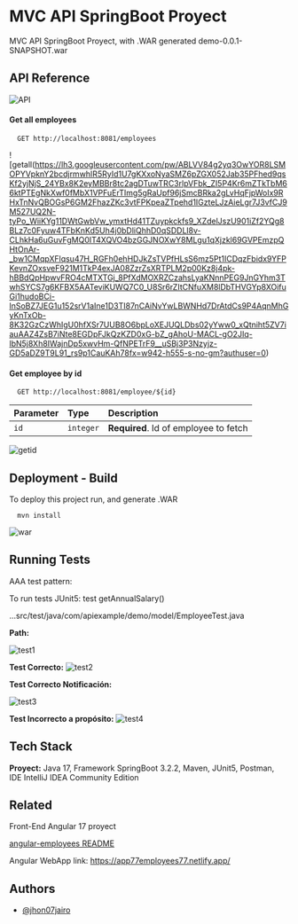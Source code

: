 
# MVC API SpringBoot Proyect

MVC API SpringBoot Proyect, with .WAR generated demo-0.0.1-SNAPSHOT.war


## API Reference
![API](https://lh3.googleusercontent.com/pw/ABLVV84aRsY567alspOxlTZmikJBKB_Vw2EycNgy7Wbdvzw3hbvTerCJFQk-tYUw6CsG3wggm2qbFYcSd6jhiF7559p4AgDbw0kUZht4GqxQjZ-mQjKjwvD9jeo3zgb6jRJb9vVz_q3rz7j6LnlSPKRviC7gY9mREfTqCC7bOd22ooV7ikf9Uqx06MHIExKfc2WNya27xYdJ7J9zhTJcgg7qWdrVZNPy43c4tYuRPNBFRreNWJy9DRbrkn-ulaM0fcvCviuh_4yOkRJPauqgoLKk9mIPxpkbQbSikelFoJK33GZq94jwwqBNTq0ZU1bFNGyau4Qj3aRTZRDOpe1ByJnp2SU4KvrEOqUtdDy3LnkVztZr6nbajCVgZ2aKkY7tM3AN-lW4Hz3UMJkstywOMLM3Puq7xE50M8ZLW1RwlSfnlUAa2muTXzgS7rWDuymHojJIBexhx7ZqK_HJpb0ifGM_3VX57bm1Bf1qk0_FlFEWmOda2eWkzgt1TRB6bKgS5fMFfTVkRz800zEzOFc7nhG7ncGAlEOxDZALCogXFOB1yUlEFiGyVp9_66AR-gwGb87JPlfxOZnVviIUXpF1A2STgRp_aiMbw84nyONkeaUJzaJ1hkSxZsp2aealBfP301lPWpqYReNnYJwHLp6mOR-8yQGDLmVcjcEo4vin7fUCaryGelSqqIN9GK45PfAlgSLTTLfk_Y8qAXTcGYLaA9t484Aq_GcPoiJew1tDBOT5dZ_y5VuyJkJbb3OzpQ2mG-YAgBgWwoljxVQ1ALW19ueH53R9lrWKmpMBa6oYZI4IKGbtpdAvQordQc47vxPoC5FUJkHkeIMixRMyDA2E7rpAoN9eolCXPNeO15q2Ld4tqAAqMKK7w8rGwmKCN1vXtihGqi3Uyos9B_c8cAPe_zXwz0xihJU7=w517-h42-s-no-gm?authuser=0)

#### Get all employees

```http
  GET http://localhost:8081/employees
```
![getall(https://lh3.googleusercontent.com/pw/ABLVV84g2yq3OwYOR8LSMOPYVpknY2bcdjrmwhIR5RyId1U7gKXxoNyaSMZ6pZGX052Jab35PFhed9qsKf2yjNjS_24YBx8K2eyMBBr8tc2agDTuwTRC3rlpVFbk_ZI5P4Kr6mZTkTbM66ktPTEgNkXwf0fMbX1VPFuErTImg5gRaUpf96jSmcBRka2gLvHqFjpWoIx9RHxTnNvQBOGsP6GM2FhazZKc3vtFPKpeaZTpehd1IGzteLJzAieLgr7J3vfCJ9M527UQ2N-tyPo_WiiKYg11DWtGwbVw_ymxtHd41TZuypkckfs9_XZdelJszU901iZf2YQg8BLz7c0Fyuw4TFbKnKd5Uh4j0bDliQhhD0qSDDLl8v-CLhkHa6uGuvFgMQ0IT4XQVO4bzGGJNOXwY8MLgu1qXjzkl69GVPEmzpQHtOnAr-_bw1CMqpXFlqsu47H_RGFh0ehHDJkZsTVPfHLsS6mz5Pt1ICDqzFbidx9YFPKevnZOxsveF921M1TkP4exJA08ZzrZsXRTPLM2p00Kz8j4pk-hBBdQpHpwvFRO4cMTXTGj_8PfXdMOXRZCzahsLyaKNnnPEG9JnGYhm3TwhSYCS7g6KFBX5AATeviKUWQ7C0_U8Sr6rZItCNfuXM8lDbTHVGYp8XOifuGi1hudoBCi-lnSoBZ7JEG1u152srV1aIne1D3TI87nCAiNvYwLBWNHd7DrAtdCs9P4AqnMhGyKnTxOb-8K32GzCzWhIgU0hfXSr7UUB8O6bpLoXEJUQLDbs02yYww0_xQtniht5ZV7iauAAZ4ZsB7iNte8EGDpFJkQzKZD0xG-bZ_gAhoU-MACL-gO2JIq-lbN5j8Xh8IWajnDp5xwvHm-QfNPETrF9__uSBj3P3Nzyjz-GD5aDZ9T9L91_rs9p1CauKAh78fx=w942-h555-s-no-gm?authuser=0)

#### Get employee by id

```http
  GET http://localhost:8081/employee/${id}
```

| Parameter | Type     | Description                       |
| :-------- | :------- | :-------------------------------- |
| `id`      | `integer` | **Required**. Id of employee to fetch |

![getid](https://lh3.googleusercontent.com/pw/ABLVV85Uy9lRCIMSYznolZoy80Ot5tjuAvLkaR4hR9s6gKrECZ1MbOHV-VVEgcMD4cLzgs3sEyfn8oVo-Gc-NZN6hJoTnVdiuWrpKA9kYr_RdpT6hqbhL5vfKbBMWu5ivz10tf5gUMo-ZmH_DDF5RmSDtf-8kgR9-gN1XXqI07Ml_96mw2m7RXdp9xKQfDRQAgWx3uauFbVI7jCWMSAGaWLG2aix_zDTXadTKy6czXKyDg56NDG7RH9atBoXASgkle6bFP8rXbWQwDqDmfeUX7uCbAgnwbR90aXeWH77ymQUqwyvTBnzSkkAixlCPP6UvBELsUH0ELNNTLjbCavPytbwsNA1wX6amYyfJ-Lhp205Y6lu2JngZ5rgUj7YdPJm559BAtcGmvbw_Hlcqp0rXxFWP73X09fM4vt_TnRnvG0C0jtcO9Pt9tyU8dYznynz4pY3rGWE4wt3OX9wAyqKspvrM6bQEmJDVp8T-8Z9nNe7wVvonPeCaukpub5EJIigJ5idA6II155MCLRBTYflPtg8LWOD7RSsyx8nPKNwVrjizsiV-SIJB-RyM0fj4HAUlCIPBh10GQ9b-YB05rUVJaMGTJyp0oMtQSJQ4BiYQxqLxwoh6EiVogCX3AGfhoeIOYfui-pIIHj5NQCAjUDDFxCLjL76AnTZcKRhBfgSv-2DVHmK1O2_59Mn78i2y6o4jjhGxc3qlRvfeS-Mib_Esvytux5j0gzeUNexBEKsQeM_-aJf-H8io4RL_XFzCF2WHGDIHnKMKUa8rz2sxZ0Y0xqdwDG_e6WuAx_cwA30qpZ6x9RcSXBVTP-UCJHiKqJA7DvYNApjG5Yw79_Qr9oGY-pgvLl2JD9O4sdvNwCz0sSxFhUVYkvpc_-iSVvFt9WebAVnnA6I_Xti7rtMF5TwzNh_PjNrYwlw=w930-h442-s-no-gm?authuser=0)



## Deployment - Build

To deploy this project run, and generate .WAR

```terminal
  mvn install
```
![war](https://lh3.googleusercontent.com/pw/ABLVV85LodOW7sAmTU7DrO220PEe7z9m9HWigndO7-c0REosOrt3NzIgHAKhkeU8_DFh_34WeHK8C0svoyXnqQN0eHKrH2U-MDs_TudFRRU4TKvbM5UQMm1HUpz64Jb2-Sj-aapnMTc2v2Oa43rhmRaNdj0GJv05dSQbbzIq506F2LXSxi53XuU6OD8TeNuNVvADXkvMo7zTy5ySF9PHLExLrRtaGl-UFcxLTAht0ttNNyknnqZA-Y69i3Y5NPufrdG5gl6zaUUDuE9gBLT0CQfl6t8cK0xp-zbNoOYGr1wNSS6Yp0U77IVMUjTWKgOZnqW-orrPNosMziqCoQ70W6tVO1DhtoliCbs7UROJan2UcUOEkEKFrjDSu0krBrYS7gF7gDNtadXjVQYzhQdXB9MpoObYPcTlDBeljQtuYH8exDoNwk_V_6A7oqaX3MUpkhfZ24qHQQh2WFcKIUZBmie9ONjzBWpM9JdpXcENISoWz6_lniTtVr1i3mPr4CVKnUFW15MbPBVweSc8BmjDSYgBlbXA_KKseq53qGj255XyQrDlWY7hqmcQVo-CfqMXdmvlAFCPomtLpnjmFNE6hmiNkOc4qUED5LKlPm6fblmnUt2fHFuIwOkPC3LkLbPoaO00-uEWjqujU6JP2wSPe9549EQ6oOEog-BC4ALoDMNflzdUguJ0fPx9j38puCT2uebl0f-BzcREc1YQsDjAfFvnWRRrTRi9N3xqn8jW3EOMHay6u8pUfhBHTtPNH6HGGZfMKRUo_tMeO4UtHlS7K1D1Mr2wcPPP8FqBvE_Lvb9eLWCqWC4CGmALfdcvoqVCaRXeCWkl2iTsnBOv_OZ5UjUxxWEHk4Ud22hiX-Me0heDUgLNnrSntlg3ybfwMK4ErIkBkNvN0BKUHnTxGUj6ZjfVsIpaqIn9=w325-h266-s-no-gm?authuser=0)

## Running Tests

AAA test pattern:

To run tests JUnit5: test getAnnualSalary()

...src/test/java/com/apiexample/demo/model/EmployeeTest.java

**Path:**

![test1](https://lh3.googleusercontent.com/pw/ABLVV85c0fyqa_m22aUUkklHtOhlg8DoUYLccQRKrQQiX-KA7PKvuExGSb82gTbI3LCl3u2KsAJG_lcKXE4dmqqa0ZLJund1_kAAoHBiiQ-Urb3zLQ7lLZ0cQJLncAtHujT0ou0xa_V1QuhgW6mlVKLkjD7-f5IqAST2g7ZLTXjZNsCTkR7RCO9GI_JTuxumGBiMfo3dJLSM-2lqxdK4kmPcWTkj7xOdAMAdZLexxfYZUzlsg2Tm7olmpYupq6xeXxOkqKz7Ut7BslXWEzgrOSRgp9ujRTB2erNG8i6eGmLXLdUsap2GV8vlO1ybJ9Q3BLgY0Ff4jU_u-GQbJVhwc2OqHDdwQSqZ7HMlWp7J4uxEB-yVtRPanYPCf5ey2aA5Q4lvNt1iFeJpOMkxLOuSc853dtk3C3F3qN4b0CQUCb5u9VzueZTRjzRYjqbav6poptcKf_TrQZO-BnH9zHV0lpypvwFCuE8mvy7jIdEP7gATqgr0A3BEgCAy9tZApgjDzhdunl-K65rj8EwFefFdzjy7DcnggiGAFb7gy0oYaaKJWzi5gvXp2WN1GDhbcQnRu2wA3vzg9TN0k3s9ggNXCD6q4LqZQaEcmDz8yOvb1nIOFdCAkMt4E85GBIgrLeeA4ygbneZNYyKVxkl8lzy0t3danJljIIG9W0Irgf_z2CU74lUcHXwhWLDw_s8leInMkcEN9QiBlM6pPzH0ztgy-y_Q2_bE0iUWNBOvLisqAYxD7wthLpLOL5fF0-lnucAojdI09VWD59HI7spYcWm77VqWsA3DZP8lCsequ9WLp06c_61hTys7hRIbP3HwY_whoCQr7GrdOkALZKta3wh4nqu7mraBY4A8q5QgazL1zu2H7RbbMxAxKjMlMd4Jus2M08OdZBNT_gNf-Cl4lG5XUBNNUOd3IPSQ=w323-h91-s-no-gm?authuser=0)

**Test Correcto:**
![test2](https://lh3.googleusercontent.com/pw/ABLVV84d3RgLec442_VF5eRr5AvzqEFo2-M5XV7On491cdFiF0efn05-bx9LJf3G-n9LE2kys1Fc9SYqXQulhmr5-0atn3Q85Fv8b2NQj9dWavpOw4ol2t05WjfAwo_IbAmNetbzela7gv23Tp_Vy1XujGCzqSlzv1GLQFj2wPLUirLc1cZi8HFPl7zcTYEEJAA9bXKISCrRCVkdHpDQYLUgWJjsDhjRohU7mkDAlO12aAYhrDoPlSrt8ke08JY5Sqq8Nornbpn9PHFQ5_V_P8nVc4wpdcPhcrbnJi8JyUQL-oS7YOJptGxdacttYKetAfGKpO99OP6GWjpQgEN0Wv98D0EnKQatw46g8RBxAU_L8WGNQ5uUENqnlYMyrV9hTqhmCBjgnqMh77cJwL5alkCUbKgo6Yw3uZt4AdAM-gEqPsH5wrUHucmXBsVcUaBOhkKlYRqBQq3jNfkDKOTiZIQzZSAy9-hJS8oWDAja5uJMslUDqdTe1eeZX8rVhHyLGYjjeHQQZ24XXK3HRZvY6yucpZhbxN2ZRsbTwbmcq1MEuZZa4pflaAX3MbeCR-BXlOj6vO1Xw4KcEkT1Dw9QOUubh2VQipEU0WvBP3gKwnOw4L7uB3jw2uNhhpxsK1EeEii90RNzhjRxseHE4OMw23tsm-gmf5wMt_YX7umC7CyRp5jTUUbVCzq7BeYieabaAP55fufs3ouzRfQDFnntDagVDqclMrl-_mkEk2pNPU-vbfPCsfwwfEQQmgsvpCw6FbykzNnFVN_mrHbqamsQuY-CcH4UmKmJQ9IK8u5iy4w_9FZckSD1BefdwHCK7nWXUQ5fXA-5dZ5k7wXIoP4m9D1iviCrMR6bS0fgb6uFsbdL5o2ARmwGD5lOyk4oeZRT7vgJ3gWmQGjwcvcY72jgT7N6w28NTWBR=w1024-h446-s-no-gm?authuser=0)

**Test Correcto Notificación:**

![test3](https://lh3.googleusercontent.com/pw/ABLVV85FRp9wvabfEN14jf_cZJ8L8Rfa1pl_6vO3LFngmoYMBD4uoNxnYJWsijfC9jPm6UFXjXOQTFjMPrJdjvAt0nzxexui0KkmW0nzuPLR7pbtZiYIC-U4tl9aCGZ_DkNkpTieDtCQgiz0Yr_y5wwNJbuX7h8xgvYKCgXQ6edgo9r_5noiCxRrtjnyUerOchOoLMLGFdr4C0_zpPqZ8tBoE2LSyF1L4ZKsJc8zt9f5iwrcy3wOpP8HlQ--h8rRQz8hZw2-8ctaRLYvZXc0LQO9xGWwhGJxhj2QeQ2LDTaiOaflWgig0Rw0zBsw6YnFgh0Qlb6VJXF3tmQ1nRqrF59TGJ6EMjnWuyxaE45AvCFl6bclSgJgZV174mJLozHWk-S_1OeeXdwuxIG5Jb0CuGErLfH7Ewh686c57Gtbnu2E6McmDoHIq7fELEkZzsrJlW9u2cOaXHAkWBNEarE-JsrxbMK_3nGAB8OKEoU07HqNOz7NftguczqVOYagDlIOjZTjpKVpM65gReGwafK5N4WU9ieiI0JAcgv7-4H5p0rCYflUJE32LgkamyiQTL2uwQNFTclGVOwGLottzNwf3H0LZA1FZchEzxmUHmhS6MJnjiLJquodz3lgzNoP_Kqjt_RSAjdpwksWGlWIt7yv4aNuBzo6iOt-_8Ix31KibSVnZrgiDx1Xw9fF7HWXZZMam_0WkrYdp4eNuzc5Q4hOOWtgoKsC8FnyUhzT6eM8rI9p_wgKTnjjcdlmrg8fxp7GkB4n_YpZmtnxMzWosqbkLK6LPSu7ZlDX8sznva43UQvYjt1Zn6U6hlM-XgocfUQfXoP-QqtfLd-Q-m1B6QxdLlC1SP6ds1j1l7Yh_JQw-6c0Qwotu2iEY3G5F2NI3DqqXT2xlNR98-yu51eQjN7XZ6GC426NdrM=w389-h158-s-no-gm?authuser=0)

**Test Incorrecto a propósito:**
![test4](https://lh3.googleusercontent.com/pw/ABLVV84kM_J1_4EYLpGnQw77ZTf0dmVmDneTlTGuwq5j4SIlwuf1c85IeLezipAwhwAroYkosNiDkYwZ7B8q7yHGNiVUZU5MQC5NljFLmhpHIFegllghNY5-1oe4pqlVi6ISvxCmOpQjULA1R7AGbPw49f6B7nMfI6_8iS05A1EJtMUBvpm0bpQD7-HQPOl-W7U7Po2gLsAO0M3mW_F9HoR_nlEQ63dU-4zEQC3A6PrVfeSGCjYOAI8k_5eHsmQGEox0mze8wUJi0yX8gySUfBRD37irP4qZuhB0VL0TFGTL2rVHeG5IGGE9V2GgSdw-fqVKm5i5fpIai7C-vIJTgUzBQ4NIlAthjOQL-mSYKeKIAHU2JyVPlq28OsEGJW3mmVQs7ytBdWeic-dV45U87V5hYjPD3KlmzCEmI2o-I2HpoKg_HzdqG8bPdRiEjZ9EGJYlEDayFDNOoJHAALUIymXETxQ3LArPn75sI70DHwfP6xJ2rKabmaNhcNLoN54D-ZaLf2gFvRTDIt18bYIrhUSWOqO6eB03kuZwEu-a7CnYaGf04WfDMdvrTd3yqIXC35zay6j4IPj0nXn1Fl8EMtu-GAuDWYHcYyLsNhw1huuOa4jic4tiRau9uYRAFqlLn0CpJl2m2yd5AvliwaA2Ej99knm5eeAyjpOteL96RQdhS2aF451D_HieIojmc5SJ8kINhmIasi4_Xk430ORlkscH4G60XPBimgbS_b475mDtSSlgBUpN0miiPvGCi61_Ytcb5BJ-ou9SSb1pDj7x4JFz_fhGTxpqKiPduoKVollSh91ffkDl9i-onZLeZDvgS6ayJERq4EznImaoXDzGMefcYup4n4msEywHNM9PBrgqP3sZGu2uovfjpXqf_HVdDqGZ3PxGTm0h_NPVatSjrtUxcRzgvHrq=w1024-h506-s-no-gm?authuser=0)
## Tech Stack

**Proyect:** Java 17, Framework SpringBoot 3.2.2, Maven, JUnit5, Postman, IDE IntelliJ IDEA Community Edition


## Related

Front-End Angular 17 proyect 

[angular-employees README](https://github.com/jhon07jairo/angular-employees/blob/main/README.md)

Angular WebApp link: https://app77employees77.netlify.app/


## Authors

- [@jhon07jairo](https://github.com/jhon07jairo/apispringdemo)

